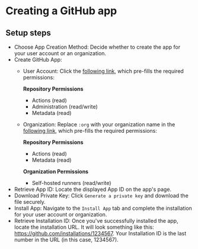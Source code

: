 # Creating a GitHub app

## Setup steps

* Choose App Creation Method: Decide whether to create the app for your user account or an organization.
* Create GitHub App:
    * User Account: Click the [following link](https://github.com/settings/apps/new?url=https://github.com/macstadium/orka-github-actions-integration&webhook_active=false&public=false&actions=read&administration=write), which pre-fills the required permissions:

        **Repository Permissions**
        * Actions (read)
        * Administration (read/write)
        * Metadata (read)
    * Organization: Replace `:org` with your organization name in the [following link](https://github.com/organizations/:org/settings/apps/new?url=https://github.com/macstadium/orka-github-actions-integration&webhook_active=false&public=false&administration=write&organization_self_hosted_runners=write&actions=read&checks=read), which pre-fills the required permissions:

        **Repository Permissions**
        * Actions (read)
        * Metadata (read)

        **Organization Permissions**
        * Self-hosted runners (read/write)
* Retrieve App ID: Locate the displayed App ID on the app's page.
* Download Private Key: Click `Generate a private key` and download the file securely.
* Install App: Navigate to the `Install App` tab and complete the installation for your user account or organization.
* Retrieve Installation ID: Once you've successfully installed the app, locate the installation URL. It will look something like this: https://github.com/installations/1234567. Your Installation ID is the last number in the URL (in this case, 1234567).